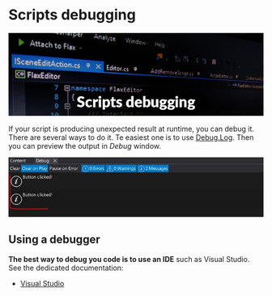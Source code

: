 # Scripts debugging

![Debugger](media/Post_FlaxFacts010.jpg)

If your script is producing unexpected result at runtime, you can debug it. There are several ways to do it. Te easiest one is to use [Debug.Log](https://docs.flaxengine.com/api/FlaxEngine.Debug.html#FlaxEngine_Debug_Log_System_Object_).
Then you can preview the output in *Debug* window.

![Debug window](media/debug-log-win.jpg)

## Using a debugger

**The best way to debug you code is to use an IDE** such as Visual Studio. See the dedicated documentation:
* [Visual Studio](visual-studio.md)
